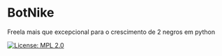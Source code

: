 # BotNike
Freela mais que excepcional para o crescimento de 2 negros em python<br>

[![License: MPL 2.0](https://img.shields.io/badge/License-MPL%202.0-brightgreen.svg)](https://opensource.org/licenses/MPL-2.0)
